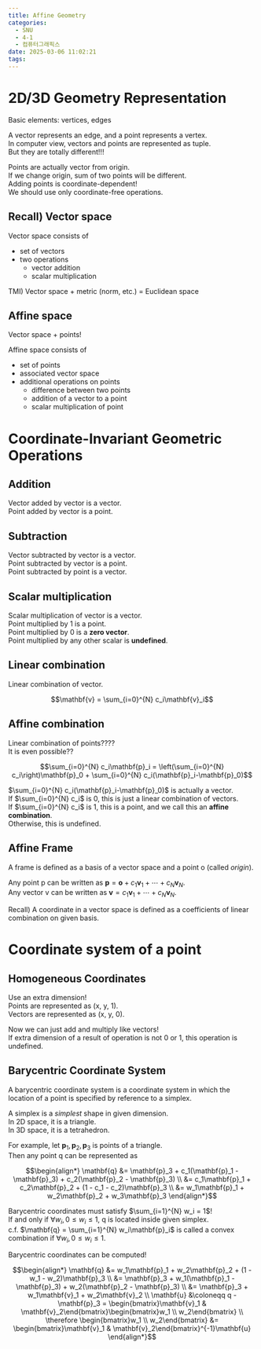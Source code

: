 ```yaml
---
title: Affine Geometry
categories:
  - SNU
  - 4-1
  - 컴퓨터그래픽스
date: 2025-03-06 11:02:21
tags:
---
```


# 2D/3D Geometry Representation

Basic elements: vertices, edges

A vector represents an edge, and a point represents a vertex.  
In computer view, vectors and points are represented as tuple.  
But they are totally different!!!

Points are actually vector from origin.  
If we change origin, sum of two points will be different.  
Adding points is coordinate-dependent!  
We should use only coordinate-free operations.

## Recall) Vector space

Vector space consists of

- set of vectors
- two operations
  - vector addition
  - scalar multiplication

TMI) Vector space + metric (norm, etc.) = Euclidean space

## Affine space

Vector space + points!

Affine space consists of

- set of points
- associated vector space
- additional operations on points
  - difference between two points
  - addition of a vector to a point
  - scalar multiplication of point

# Coordinate-Invariant Geometric Operations

## Addition

Vector added by vector is a vector.  
Point added by vector is a point.

## Subtraction

Vector subtracted by vector is a vector.  
Point subtracted by vector is a point.  
Point subtracted by point is a vector.

## Scalar multiplication

Scalar multiplication of vector is a vector.  
Point multiplied by 1 is a point.  
Point multiplied by 0 is a **zero vector**.  
Point multiplied by any other scalar is **undefined**.

## Linear combination

Linear combination of vector.

$$\mathbf{v} = \sum_{i=0}^{N} c_i\mathbf{v}_i$$

## Affine combination

Linear combination of points????  
It is even possible??

$$\sum_{i=0}^{N} c_i\mathbf{p}_i = \left(\sum_{i=0}^{N} c_i\right)\mathbf{p}_0 + \sum_{i=0}^{N} c_i(\mathbf{p}_i-\mathbf{p}_0)$$

$\sum_{i=0}^{N} c_i(\mathbf{p}_i-\mathbf{p}_0)$ is actually a vector.  
If $\sum_{i=0}^{N} c_i$ is 0, this is just a linear combination of vectors.  
If $\sum_{i=0}^{N} c_i$ is 1, this is a point, and we call this an **affine combination**.  
Otherwise, this is undefined.

## Affine Frame

A frame is defined as a basis of a vector space and a point o (called *origin*).

Any point p can be written as $\mathbf{p} = \mathbf{o} + c_1\mathbf{v}_1 + \cdots + c_N\mathbf{v}_N$.  
Any vector v can be written as $\mathbf{v} = c_1\mathbf{v}_1 + \cdots + c_N\mathbf{v}_N$.

Recall) A coordinate in a vector space is defined as a coefficients of linear combination on given basis.

# Coordinate system of a point

## Homogeneous Coordinates

Use an extra dimension!  
Points are represented as (x, y, 1).  
Vectors are represented as (x, y, 0).

Now we can just add and multiply like vectors!  
If extra dimension of a result of operation is not 0 or 1, this operation is undefined.

## Barycentric Coordinate System

A barycentric coordinate system is a coordinate system in which the location of a point is specified by reference to a simplex.

A simplex is a *simplest* shape in given dimension.  
In 2D space, it is a triangle.  
In 3D space, it is a tetrahedron.

For example, let $\mathbf{p}_1, \mathbf{p}_2, \mathbf{p}_3$ is points of a triangle.  
Then any point q can be represented as

$$\begin{align*}
\mathbf{q} &= \mathbf{p}_3 + c_1(\mathbf{p}_1 - \mathbf{p}_3) + c_2(\mathbf{p}_2 - \mathbf{p}_3) \\
&= c_1\mathbf{p}_1 + c_2\mathbf{p}_2 + (1 - c_1 - c_2)\mathbf{p}_3 \\
&= w_1\mathbf{p}_1 + w_2\mathbf{p}_2 + w_3\mathbf{p}_3
\end{align*}$$

Barycentric coordinates must satisfy $\sum_{i=1}^{N} w_i = 1$!  
If and only if $\forall w_i, 0 \leq w_i \leq 1$, q is located inside given simplex.  
c.f. $\mathbf{q} = \sum_{i=1}^{N} w_i\mathbf{p}_i$ is called a convex combination if $\forall w_i, 0 \leq w_i \leq 1$.

Barycentric coordinates can be computed!

$$\begin{align*}
\mathbf{q} &= w_1\mathbf{p}_1 + w_2\mathbf{p}_2 + (1 - w_1 - w_2)\mathbf{p}_3 \\
&= \mathbf{p}_3 + w_1(\mathbf{p}_1 - \mathbf{p}_3) + w_2(\mathbf{p}_2 - \mathbf{p}_3) \\
&= \mathbf{p}_3 + w_1\mathbf{v}_1 + w_2\mathbf{v}_2 \\
\mathbf{u} &\coloneqq q - \mathbf{p}_3 = \begin{bmatrix}\mathbf{v}_1 & \mathbf{v}_2\end{bmatrix}\begin{bmatrix}w_1 \\ w_2\end{bmatrix} \\
\therefore \begin{bmatrix}w_1 \\ w_2\end{bmatrix} &= \begin{bmatrix}\mathbf{v}_1 & \mathbf{v}_2\end{bmatrix}^{-1}\mathbf{u}
\end{align*}$$
